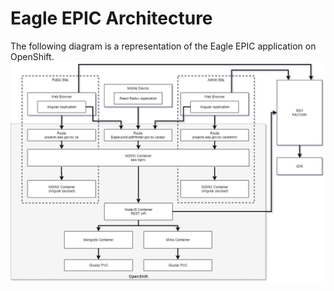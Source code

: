 # Eagle EPIC Architecture

The following diagram is a representation of the Eagle EPIC application on OpenShift.
![alt text](images/epic_eagle_arch.png "EPIC Eagle Architecture")
